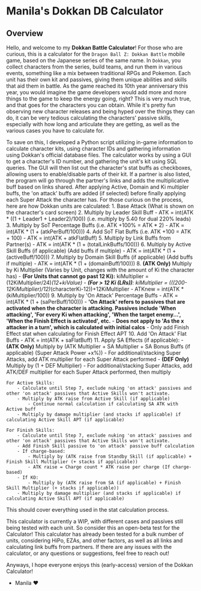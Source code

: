 # Manila's Dokkan DB Calculator

## Overview

Hello, and welcome to my **Dokkan Battle Calculator**! For those who are curious, this is a calculator for the `Dragon Ball Z: Dokkan Battle` mobile game, based on the Japanese series of the same name. In `Dokkan`, you collect characters from the series, build teams, and run them in various events, something like a mix between traditional RPGs and Pokemon. Each unit has their own kit and passives, giving them unique abilities and skills that aid them in battle. As the game reached its 10th year anniversary this year, you would imagine the game developers would add more and more things to the game to keep the energy going, right? This is very much true, and that goes for the characters you can obtain. While it's pretty fun observing new character releases and being hyped over the things they can do, it can be very tedious calculating the characters' passive skills, especially with how long and articulate they are getting, as well as the various cases you have to calculate for.

To save on this, I developed a Python script utilizing in-game information to calculate character kits, using character IDs and gathering information using Dokkan's official database files. The calculator works by using a GUI to get a character's ID number, and gathering the unit's kit using SQL queries. The GUI will then list out the character's stat buffs as checkboxes, allowing users to enable/disable parts of their kit. If a partner is also listed, the program will go through the partner's links and adds the multiplicative buff based on links shared. After applying Active, Domain and Ki multipler buffs, the 'on attack' buffs are added (if selected) before finally applying each Super Attack the character has. For those curious on the process, here are how Dokkan units are calculated:
    1. Base Attack (What is shown on the character's card screen)
    2. Multiply by Leader Skill Buff
        - ATK = int(ATK * ((1 + Leader1 + Leader2)/100)) (i.e. multiply by 5.40 for dual 220% leads)
    3. Multiply by SoT Percentage Buffs (i.e. ATK +100% = ATK * 2)
        - ATK = int(ATK * (1 + (atkPerBuff/100)))
    4. Add SoT Flat Buffs (i.e. ATK +100 = ATK + 100)
        - ATK = int(ATK + atkFlatBuff)
    5. Multiply by Link Buffs from Partner(s)
        - ATK = int(ATK * (1 + (totalLinkBuffs/100)))
    6. Multiply by Active Skill Buffs (if applicable) (Add buffs if multiple)
        - ATK = int(ATK * (1 + (activeBuff/100)))
    7. Multiply by Domain Skill Buffs (if applicable) (Add buffs if multiple)
        - ATK = int(ATK * (1 + (domainBuff/100)))
    8. **(ATK Only)** Multiply by Ki Multiplier (Varies by Unit, changes with the amount of Ki the character has)
        - **(For Units that cannot go past 12 Ki):** kiMultiplier = (12KiMultiplier/24)*(12+kiValue)
        - **(For > 12 Ki (LRs))**: kiMultiplier = (((200-12KiMultiplier)/12)*(characterKi-12))+12KiMultiplier
        - ATKnew = int(ATK * (kiMultiplier/100))
    9. Multiply by 'On Attack' Percentage Buffs
        - ATK = int(ATK * (1 + (saPerBuff/100)))
        - **'On Attack' refers to passives that are activated when the character is attacking. Passives include 'When attacking', 'For every Ki when attacking', 'When the target enemy...', 'When the Finish Effect is activated', etc.**
            - **Does not apply to 'As the x attacker in a turn', which is calculated with initial calcs**
            - Only add Finish Effect stat when calculating for Finish Effect APT
    10. Add 'On Attack' Flat Buffs
        - ATK = int(ATK + saFlatBuff)
    11. Apply SA Effects (if applicable):
        - **(ATK Only)** Multiply by (ATK Multiplier + SA Multiplier + SA Bonus Buffs (if applicable) (Super Attack Power +x%))
            - For additional/stacking Super Attacks, add ATK multiplier for each Super Attack performed
        - **(DEF Only)** Multiply by (1 + DEF Multiplier)
        - For additional/stacking Super Attacks, add ATK/DEF multiplier for each Super Attack performed, then multiply

    For Active Skills:
        - Calculate until Step 7, exclude nuking 'on attack' passives and other 'on attack' passives that Active Skills won't activate.
        - Multiply by ATK raise from Active Skill (if applicable)
            - Continue normal calculation if calculating SA ATK with Active buff
        - Multiply by damage multiplier (and stacks if applicable) if calculating Active Skill APT (if applicable)

    For Finish Skills:
        - Calculate until Step 7, exclude nuking 'on attack' passives and other 'on attack' passives that Active Skills won't activate.
        - Add Finish Skill passive to 'on attack' passive buff calculation
        - If charge-based:
            - Multiply by (ATK raise from Standby Skill (if applicable) + Finish Skill Multiplier (+ stacks if applicable))
            - ATK raise = Charge count * ATK raise per charge (If charge-based)
        - If KO:
            - Multiply by (ATK raise from SA (if applicable) + Finish Skill Multiplier (+ stacks if applicable))
        - Multiply by damage multiplier (and stacks if applicable) if calculating Active Skill APT (if applicable)

This should cover everything used in the stat calculation process.

This calculator is currently a WIP, with different cases and passives still being tested with each unit. So consider this an open-beta test for the Calculator! This calculator has already been tested for a bulk number of units, considering HiPo, EZAs, and other factors, as well as all links and calculating link buffs from partners. If there are any issues with the calculator, or any questions or suggestions, feel free to reach out!

Anyways, I hope everyone enjoys this (early-access) version of the Dokkan Calculator!

- Manila ❤
